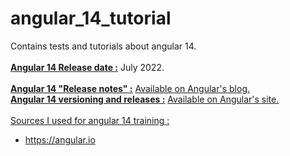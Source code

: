 # angular_14_tutorial
Contains tests and tutorials about angular 14.
<br/>
<br/>
<u><b>Angular 14 Release date :</u></b> July 2022.
<br/>
<br/>
<u><b>Angular 14 "Release notes" :</u></b> <a href="https://blog.angular.io/angular-v14-is-now-available-391a6db736af">Available on Angular's blog.</a>
<br/>
<u><b>Angular 14 versioning and releases :</u></b> <a href="https://angular.io/guide/releases">Available on Angular's site.</a>
<br/>
<br/>
<u>Sources I used for angular 14 training :</u>
- https://angular.io